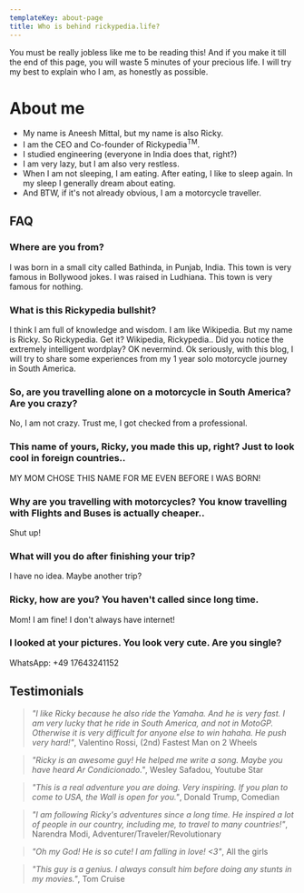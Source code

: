 ```yaml
---
templateKey: about-page
title: Who is behind rickypedia.life?
---
```

You must be really jobless like me to be reading this!
And if you make it till the end of this page, you will waste 5 minutes of your precious life. I will try my best to explain who I am, as honestly as possible.

# About me

- My name is Aneesh Mittal, but my name is also Ricky.
- I am the CEO and Co-founder of Rickypedia<sup>TM</sup>.
- I studied engineering (everyone in India does that, right?)
- I am very lazy, but I am also very restless.
- When I am not sleeping, I am eating. After eating, I like to sleep again. In my sleep I generally dream about eating.
- And BTW, if it's not already obvious, I am a motorcycle traveller.

## FAQ

### Where are you from?

I was born in a small city called Bathinda, in Punjab, India. This town is very famous in Bollywood jokes. I was raised in Ludhiana. This town is very famous for nothing.

### What is this Rickypedia bullshit?

I think I am full of knowledge and wisdom. I am like Wikipedia. But my name is Ricky. So Rickypedia. Get it? Wikipedia, Rickypedia.. Did you notice the extremely intelligent wordplay? OK nevermind. Ok seriously, with this blog, I will try to share some experiences from my 1 year solo motorcycle journey in South America.

### So, are you travelling alone on a motorcycle in South America? Are you crazy?

No, I am not crazy. Trust me, I got checked from a professional. 

### This name of yours, Ricky, you made this up, right? Just to look cool in foreign countries..

MY MOM CHOSE THIS NAME FOR ME EVEN BEFORE I WAS BORN!

### Why are you travelling with motorcycles? You know travelling with Flights and Buses is actually cheaper..

Shut up!

### What will you do after finishing your trip?

I have no idea. Maybe another trip?

### Ricky, how are you? You haven't called since long time.

Mom! I am fine! I don't always have internet!

### I looked at your pictures. You look very cute. Are you single?

WhatsApp: +49 17643241152

## Testimonials

> _"I like Ricky because he also ride the Yamaha. And he is very fast. I am very lucky that he ride in South America, and not in MotoGP. Otherwise it is very difficult for anyone else to win hahaha. He push very hard!"_, Valentino Rossi, (2nd) Fastest Man on 2 Wheels

> _"Ricky is an awesome guy! He helped me write a song. Maybe you have heard Ar
Condicionado."_, Wesley Safadou, Youtube Star

> _"This is a real adventure you are doing. Very inspiring. If you plan to come to USA, the Wall is open for you."_, Donald Trump, Comedian

> _"I am following Ricky's adventures since a long time. He inspired a lot of people in our country, including me, to travel to many countries!"_, Narendra Modi, Adventurer/Traveler/Revolutionary

> _"Oh my God! He is so cute! I am falling in love! <3"_, All the girls

> _"This guy is a genius. I always consult him before doing any stunts in my movies."_, Tom Cruise
